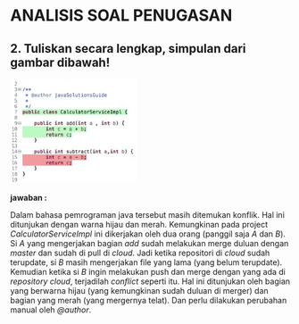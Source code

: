 # ANALISIS SOAL PENUGASAN 

## 2. Tuliskan secara lengkap, simpulan dari gambar dibawah!
![alt text](soal5(2).jpg)

**jawaban :**

Dalam bahasa pemrograman java tersebut masih ditemukan konflik. Hal ini ditunjukan dengan warna hijau dan merah. Kemungkinan pada project *CalculatorServiceImpl* ini dikerjakan oleh dua orang (panggil saja *A* dan *B*). Si *A* yang mengerjakan bagian *add* sudah melakukan merge duluan dengan *master* dan sudah di pull di *cloud*. Jadi ketika repositori di *cloud* sudah terupdate, si *B* masih mengerjakan file yang lama (yang belum terupdate). Kemudian ketika si *B* ingin melakukan push dan merge dengan yang ada di *repository cloud*, terjadilah *conflict* seperti itu. Hal ini ditunjukan oleh bagian yang berwarna hijau (yang kemungkinan sudah duluan di merger) dan bagian yang merah (yang mergernya telat). Dan perlu dilakukan perubahan manual oleh *@author*.